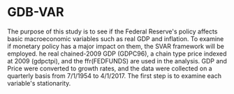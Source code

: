# GDB-VAR
The purpose of this study is to see if the Federal Reserve's policy affects basic macroeconomic variables such as real GDP and inflation. To examine if monetary policy has a major impact on them, the SVAR framework will be employed. he real chained-2009 GDP (GDPC96), a chain type price indexed at 2009 (gdpctpi), and the ffr(FEDFUNDS) are used in the analysis. GDP and Price were converted to growth rates, and the data were collected on a quarterly basis from 7/1/1954 to 4/1/2017. The first step is to examine each variable's stationarity.
